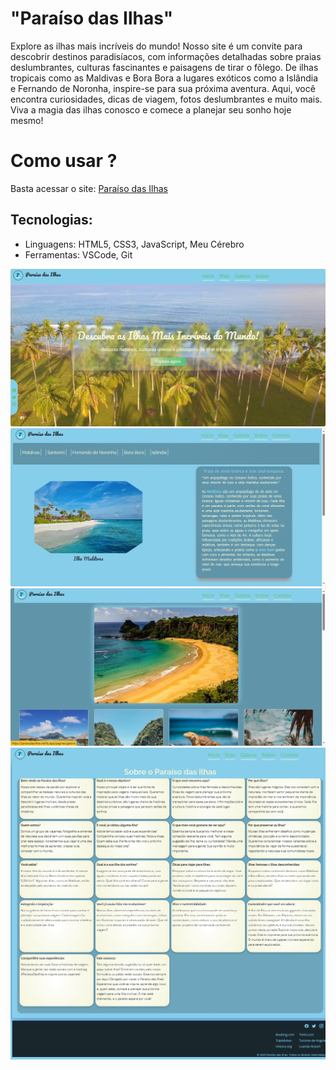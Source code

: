 # "Paraíso das Ilhas"
Explore as ilhas mais incríveis do mundo! Nosso site é um convite para descobrir destinos paradisíacos, com informações detalhadas sobre praias deslumbrantes, culturas fascinantes e paisagens de tirar o fôlego. De ilhas tropicais como as Maldivas e Bora Bora a lugares exóticos como a Islândia e Fernando de Noronha, inspire-se para sua próxima aventura. Aqui, você encontra curiosidades, dicas de viagem, fotos deslumbrantes e muito mais. Viva a magia das ilhas conosco e comece a planejar seu sonho hoje mesmo!

# Como usar ?
Basta acessar o site: [Paraíso das Ilhas](https://paraisodasilhas.netlify.app/)

## Tecnologias:
- Linguagens: HTML5, CSS3, JavaScript, Meu Cérebro
- Ferramentas: VSCode, Git

![Capturas do site](assets/paraiso_das_ilhas.png)
![Capturas do site](assets/paraiso_das_ilhas_ilhas.png)
![Capturas do site](assets/paraiso_das_ilhas_galeria.png)
![Capturas do site](assets/paraiso_das_ilhas_sobre.png)
